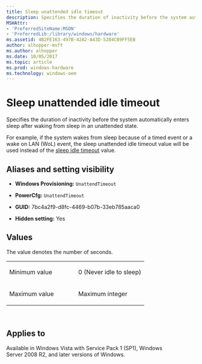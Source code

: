 ```yaml
---
title: Sleep unattended idle timeout
description: Specifies the duration of inactivity before the system automatically enters sleep after waking from sleep in an unattended state.
MSHAttr:
- 'PreferredSiteName:MSDN'
- 'PreferredLib:/library/windows/hardware'
ms.assetid: 4B2FE163-497B-42A2-A43D-5284CB9FF5EB
author: alhopper-msft
ms.author: alhopper
ms.date: 10/05/2017
ms.topic: article
ms.prod: windows-hardware
ms.technology: windows-oem
---
```


# Sleep unattended idle timeout


Specifies the duration of inactivity before the system automatically enters sleep after waking from sleep in an unattended state.

For example, if the system wakes from sleep because of a timed event or a wake on LAN (WoL) event, the sleep unattended idle timeout value will be used instead of the [sleep idle timeout](sleep-settings-sleep-idle-timeout.md) value.

## <span id="Aliases_and_setting_visibility"></span><span id="aliases_and_setting_visibility"></span><span id="ALIASES_AND_SETTING_VISIBILITY"></span>Aliases and setting visibility


-   **Windows Provisioning:** `UnattendTimeout     `

-   **PowerCfg:** `UnattendTimeout       `

-   **GUID:** 7bc4a2f9-d8fc-4469-b07b-33eb785aaca0

-   **Hidden setting:** Yes

## <span id="Values"></span><span id="values"></span><span id="VALUES"></span>Values


The value denotes the number of seconds.

<table>
<colgroup>
<col width="50%" />
<col width="50%" />
</colgroup>
<tbody>
<tr class="odd">
<td><p>Minimum value</p></td>
<td><p>0 (Never idle to sleep)</p></td>
</tr>
<tr class="even">
<td><p>Maximum value</p></td>
<td><p>Maximum integer</p></td>
</tr>
</tbody>
</table>

 

## <span id="Applies_to"></span><span id="applies_to"></span><span id="APPLIES_TO"></span>Applies to


Available in Windows Vista with Service Pack 1 (SP1), Windows Server 2008 R2, and later versions of Windows.
